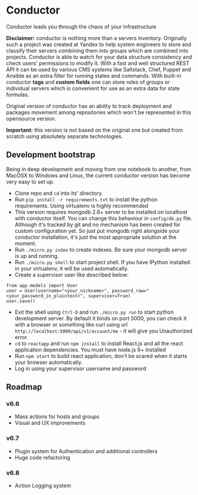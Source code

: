 # Conductor

Conductor leads you through the chaos of your infrastructure

**Disclaimer:** conductor is nothing more than a servers inventory. Originally such a project was created at Yandex to help system engineers to store and classify their servers combining them into groups which are combined into projects. Conductor is able to watch for your data structure consistency and check users' permissions to modify it. With a fast and well structured REST API it can be used by various CMS systems like Saltstack, Chef, Puppet and Ansible as an extra filter for running states and commands. With built-in conductor **tags** and **custom fields** one can store roles of groups or individual servers which is convenient for use as an extra data for state formulas.

Original version of conductor has an ability to track deployment and packages movement among repositories which won't be represented in this opensource version.

**Important:** this version is not based on the original one but created from scratch using absolutely separate technologies.

## Development bootstrap

Being in deep development and moving from one notebook to another, from MacOSX to Windows and Linux, the current conductor version has become very easy to set up. 

 * Clone repo and `cd` into its' directory. 
 * Run `pip install -r requirements.txt` to install the python requirements. Using virtualenv is highly recommended
 * This version requires mongodb 2.6+ server to be installed on localhost with conductor itself. You can change this behaviour in `config/db.py` file. Although it's tracked by git and no mechanism has been created for custom configuration yet. So just put mongodb right alongside your conductor installation, it's just the most appropriate solution at the moment.
 * Run `./micro.py index` to create indexes. Be sure your mongodb server is up and running.
 * Run `./micro.py shell` to start project shell. If you have IPython installed in your virtualenv, it will be used automatically.
 * Create a supervisor user like described below:
```
from app.models import User
user = User(username="<your_nickname>", password_raw="<your_password_in_plaintext>", supervisor=True)
user.save()
```
 * Exit the shell using `Ctrl-D` and run `./micro.py run` to start python development server. By default it binds on port 5000, you can check it with a browser or something like curl using url `http://localhost:5000/api/v1/account/me` - it will give you Unauthorized error.
 * `cd` to `reactapp` and run `npm install` to install React.js and all the react application dependencies. You must have node.js 6+ installed
 * Run `npm start` to build react application, don't be scared when it starts your browser automatically.
 * Log in using your supervisor username and password
 
## Roadmap

### v6.6

  * Mass actions for hosts and groups
  * Visual and UX improvements
  
### v6.7 
 
  * Plugin system for Authentication and additional controllers
  * Huge code refactoring
  
### v6.8

  * Action Logging system 
